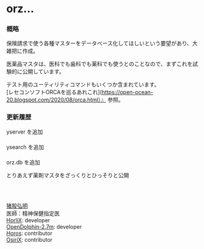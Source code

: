 # orz...  
  
### 概略  
保険請求で使う各種マスターをデータベース化してほしいという要望があり、大雑把に作成。  
  
医薬品マスタは、医科でも歯科でも薬科でも使うとのことなので、まずこれを試験的に公開しています。  
  
  
テスト用のユーティリティコマンドもいくつか含まれています。  
[レセコンソフトORCAを巡るあれこれ](https://open-ocean-20.blogspot.com/2020/08/orca.html）』 参照。  
  


### 更新履歴
yserver を追加  
　    
ysearch を追加  
　  
orz.db を追加
  
とりあえず薬剤マスタをざっくりとひっそりと公開  
　  
　  
　  
  [猪股弘明](https://phazor.info/blog-ja/?page_id=2)  
  医師：精神保健指定医  
  [HorliX](https://phazor.info/HorliX-J/): developer  
  [OpenDolphin-2.7m](https://phazor.info/blog-ja/?cat=20): developer  
  [Horos](https://allnightnihon2b.net/?page_id=110): contributor  
  [OsiriX](https://phazor.info/HorliX-J/?p=167): contributor  
